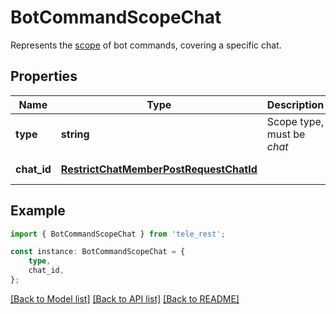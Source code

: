 # BotCommandScopeChat

Represents the [scope](https://core.telegram.org/bots/api/#botcommandscope) of bot commands, covering a specific chat.

## Properties

Name | Type | Description | Notes
------------ | ------------- | ------------- | -------------
**type** | **string** | Scope type, must be *chat* | [default to 'chat']
**chat_id** | [**RestrictChatMemberPostRequestChatId**](RestrictChatMemberPostRequestChatId.md) |  | [default to undefined]

## Example

```typescript
import { BotCommandScopeChat } from 'tele_rest';

const instance: BotCommandScopeChat = {
    type,
    chat_id,
};
```

[[Back to Model list]](../README.md#documentation-for-models) [[Back to API list]](../README.md#documentation-for-api-endpoints) [[Back to README]](../README.md)
